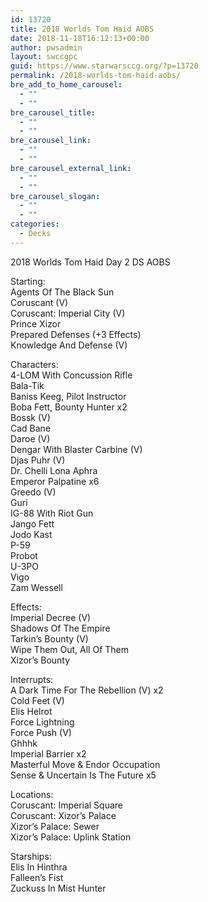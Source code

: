 ```yaml
---
id: 13720
title: 2018 Worlds Tom Haid AOBS
date: 2018-11-18T16:12:13+00:00
author: pwsadmin
layout: swccgpc
guid: https://www.starwarsccg.org/?p=13720
permalink: /2018-worlds-tom-haid-aobs/
bre_add_to_home_carousel:
  - ""
  - ""
bre_carousel_title:
  - ""
  - ""
bre_carousel_link:
  - ""
  - ""
bre_carousel_external_link:
  - ""
  - ""
bre_carousel_slogan:
  - ""
  - ""
categories:
  - Decks
---
```

2018 Worlds Tom Haid Day 2 DS AOBS

Starting:  
Agents Of The Black Sun  
Coruscant (V)  
Coruscant: Imperial City (V)  
Prince Xizor  
Prepared Defenses (+3 Effects)  
Knowledge And Defense (V)

Characters:  
4-LOM With Concussion Rifle  
Bala-Tik  
Baniss Keeg, Pilot Instructor  
Boba Fett, Bounty Hunter x2  
Bossk (V)  
Cad Bane  
Daroe (V)  
Dengar With Blaster Carbine (V)  
Djas Puhr (V)  
Dr. Chelli Lona Aphra  
Emperor Palpatine x6  
Greedo (V)  
Guri  
IG-88 With Riot Gun  
Jango Fett  
Jodo Kast  
P-59  
Probot  
U-3PO  
Vigo  
Zam Wessell

Effects:  
Imperial Decree (V)  
Shadows Of The Empire  
Tarkin&#8217;s Bounty (V)  
Wipe Them Out, All Of Them  
Xizor’s Bounty

Interrupts:  
A Dark Time For The Rebellion (V) x2  
Cold Feet (V)  
Elis Helrot  
Force Lightning  
Force Push (V)  
Ghhhk  
Imperial Barrier x2  
Masterful Move & Endor Occupation  
Sense & Uncertain Is The Future x5

Locations:  
Coruscant: Imperial Square  
Coruscant: Xizor’s Palace  
Xizor’s Palace: Sewer  
Xizor’s Palace: Uplink Station

Starships:  
Elis In Hinthra  
Falleen&#8217;s Fist  
Zuckuss In Mist Hunter